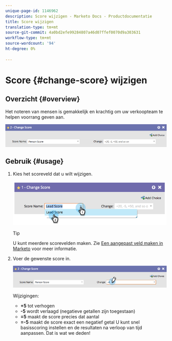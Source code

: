 ```yaml
---
unique-page-id: 1146962
description: Score wijzigen - Marketo Docs - Productdocumentatie
title: Score wijzigen
translation-type: tm+mt
source-git-commit: 4a0bd2efe99284807a46d07ffef0070d9a303631
workflow-type: tm+mt
source-wordcount: '94'
ht-degree: 0%

---
```



# Score {#change-score} wijzigen

## Overzicht {#overview}

Het noteren van mensen is gemakkelijk en krachtig om uw verkoopteam te helpen voorrang geven aan.

![](assets/flowstep-changescore.png)

## Gebruik {#usage}

1. Kies het scoreveld dat u wilt wijzigen.

   ![](assets/image2014-9-22-11-3a7-3a31.png)

   >[!TIP]
   >
   >U kunt meerdere scorevelden maken. Zie [Een aangepast veld maken in Marketo](/help/marketo/product-docs/administration/field-management/create-a-custom-field-in-marketo.md) voor meer informatie.

1. Voer de gewenste score in.

   ![](assets/flowstep-changescoretype.png)

   Wijzigingen:

   * **+5** tot verhogen
   * **-5** wordt verlaagd (negatieve getallen zijn toegestaan)
   * **=5** maakt de score precies dat aantal
   * **=-5** maakt de score exact een negatief getal
   U kunt snel basisscoring instellen en de resultaten na verloop van tijd aanpassen. Dat is wat we deden!
